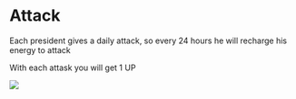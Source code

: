# Attack

Each president gives a daily attack, so every 24 hours he will recharge his energy to attack

With each attask you will get 1 UP

![](../.gitbook/assets/photo\_2022-02-27\_19-08-22.jpg)

